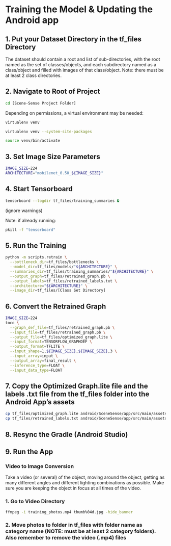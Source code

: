 # Training the Model & Updating the Android app 

## 1.	Put your Dataset Directory in the tf_files Directory
The dataset should contain a root and list of sub-directories, with the root named as the set of classes/objects, and each subdirectory named as a class/object and filled with images of that class/object. Note: there must be at least 2 class directories.
## 2.	Navigate to Root of Project 
```bash
cd [Scene-Sense Project Folder] 
```

Depending on permissions, a virtual environment may be needed: 
 
```bash 
virtualenv venv

virtualenv venv --system-site-packages

source venv/bin/activate
```

## 3.	Set Image Size Parameters
```bash
IMAGE_SIZE=224
ARCHITECTURE="mobilenet_0.50_${IMAGE_SIZE}"
```

## 4.	Start Tensorboard
```bash
tensorboard --logdir tf_files/training_summaries &
```
(ignore warnings) 

Note: if already running:
```bash
pkill -f "tensorboard"
```

## 5.	Run the Training
```bash
python -m scripts.retrain \
  --bottleneck_dir=tf_files/bottlenecks \
  --model_dir=tf_files/models/"${ARCHITECTURE}" \
  --summaries_dir=tf_files/training_summaries/"${ARCHITECTURE}" \
  --output_graph=tf_files/retrained_graph.pb \
  --output_labels=tf_files/retrained_labels.txt \
  --architecture="${ARCHITECTURE}" \
  --image_dir=tf_files/[Class Set Directory]
  ```

## 6.	Convert the Retrained Graph
```bash
IMAGE_SIZE=224
toco \
  --graph_def_file=tf_files/retrained_graph.pb \
  --input_file=tf_files/retrained_graph.pb \
  --output_file=tf_files/optimized_graph.lite \
  --input_format=TENSORFLOW_GRAPHDEF \
  --output_format=TFLITE \
  --input_shape=1,${IMAGE_SIZE},${IMAGE_SIZE},3 \
  --input_array=input \
  --output_array=final_result \
  --inference_type=FLOAT \
  --input_data_type=FLOAT
  ```

## 7.	Copy the Optimized Graph.lite file and the labels .txt file from the tf_files folder into the Android App’s assets  
```bash
cp tf_files/optimized_graph.lite android/SceneSense/app/src/main/assets/graph.lite 
cp tf_files/retrained_labels.txt android/SceneSense/app/src/main/assets/labels.txt 
```
## 8.	Resync the Gradle (Android Studio)
## 9.	Run the App 

### Video to Image Conversion

Take a video (or several) of the object, moving around the object, getting as many different angles and different lighting combinations as possible. Make sure you are keeping the object in focus at all times of the video.


### 1.	Go to Video Directory
```bash
ffmpeg -i training_photos.mp4 thumb%04d.jpg -hide_banner
```

### 2.	Move photos to folder in tf_files with folder name as category name (NOTE: must be at least 2 category folders). Also remember to remove the video (.mp4) files 

